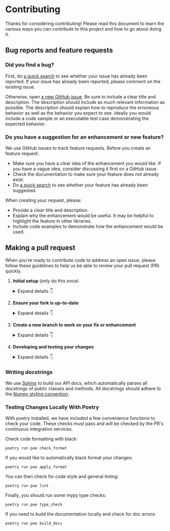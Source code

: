 # Contributing

Thanks for considering contributing! Please read this document to learn the various ways you can contribute to this project and how to go about doing it.

## Bug reports and feature requests

### Did you find a bug?

First, do [a quick search](https://github.com/py-why/pywhy-graphs/issues) to see whether your issue has already been reported.
If your issue has already been reported, please comment on the existing issue.

Otherwise, open [a new GitHub issue](https://github.com/py-why/pywhy-graphs/issues).  Be sure to include a clear title
and description.  The description should include as much relevant information as possible.  The description should
explain how to reproduce the erroneous behavior as well as the behavior you expect to see.  Ideally you would include a
code sample or an executable test case demonstrating the expected behavior.

### Do you have a suggestion for an enhancement or new feature?

We use GitHub issues to track feature requests. Before you create an feature request:

* Make sure you have a clear idea of the enhancement you would like. If you have a vague idea, consider discussing
it first on a GitHub issue.
* Check the documentation to make sure your feature does not already exist.
* Do [a quick search](https://github.com/py-why/pywhy-graphs/issues) to see whether your feature has already been suggested.

When creating your request, please:

* Provide a clear title and description.
* Explain why the enhancement would be useful. It may be helpful to highlight the feature in other libraries.
* Include code examples to demonstrate how the enhancement would be used.

## Making a pull request

When you're ready to contribute code to address an open issue, please follow these guidelines to help us be able to review your pull request (PR) quickly.

1. **Initial setup** (only do this once)

    <details><summary>Expand details 👇</summary><br/>

    If you haven't already done so, please [fork](https://help.github.com/en/enterprise/2.13/user/articles/fork-a-repo) this repository on GitHub.

    Then clone your fork locally with

        git clone https://github.com/USERNAME/pywhy-graphs.git

    or 

        git clone git@github.com:USERNAME/pywhy-graphs.git

    At this point the local clone of your fork only knows that it came from *your* repo, github.com/USERNAME/pywhy-graphs.git, but doesn't know anything the *main* repo, [https://github.com/py-why/pywhy-graphs.git](https://github.com/py-why/pywhy-graphs). You can see this by running

        # Note you should be in the "pywhy-graphs" directory. If you're not
        # run "cd ./pywhy-graphs" to change directory into the repo
        git remote -v

    which will output something like this:

        origin https://github.com/USERNAME/pywhy-graphs.git (fetch)
        origin https://github.com/USERNAME/pywhy-graphs.git (push)

    This means that your local clone can only track changes from your fork, but not from the main repo, and so you won't be able to keep your fork up-to-date with the main repo over time. Therefore you'll need to add another "remote" to your clone that points to [https://github.com/py-why/pywhy-graphs.git](https://github.com/py-why/pywhy-graphs). To do this, run the following:

        git remote add upstream https://github.com/py-why/pywhy-graphs.git

    Now if you do `git remote -v` again, you'll see

        origin https://github.com/USERNAME/pywhy-graphs.git (fetch)
        origin https://github.com/USERNAME/pywhy-graphs.git (push)
        upstream https://github.com/py-why/pywhy-graphs.git (fetch)
        upstream https://github.com/py-why/pywhy-graphs.git (push)

    Finally, you'll need to create a Python 3 virtual environment suitable for working on this project. There a number of tools out there that making working with virtual environments easier.
    The most direct way is with the [`venv` module](https://docs.python.org/3.7/library/venv.html) in the standard library, but if you're new to Python or you don't already have a recent Python 3 version installed on your machine,
    we recommend [Miniconda](https://docs.conda.io/en/latest/miniconda.html).

    On Mac, for example, you can install Miniconda with [Homebrew](https://brew.sh/):

        brew install miniconda

    Then you can create and activate a new Python environment by running:

        conda create -n pywhy-graphs python=3.9
        conda activate pywhy-graphs

    Once your virtual environment is activated, you can install your local clone in "editable mode" with

        pip install -U pip setuptools wheel
        pip install -e .[dev]

    The "editable mode" comes from the `-e` argument to `pip`, and essential just creates a symbolic link from the site-packages directory of your virtual environment to the source code in your local clone. That way any changes you make will be immediately reflected in your virtual environment.

    </details>

2. **Ensure your fork is up-to-date**

    <details><summary>Expand details 👇</summary><br/>

    Once you've added an "upstream" remote pointing to [https://github.com/allenai/python-package-temlate.git](https://github.com/py-why/pywhy-graphs), keeping your fork up-to-date is easy:

        git checkout main  # if not already on main
        git pull --rebase upstream main
        git push

    </details>

3. **Create a new branch to work on your fix or enhancement**

    <details><summary>Expand details 👇</summary><br/>

    Committing directly to the main branch of your fork is not recommended. It will be easier to keep your fork clean if you work on a separate branch for each contribution you intend to make.

    You can create a new branch with

        # replace BRANCH with whatever name you want to give it
        git checkout -b BRANCH
        git push -u origin BRANCH

    </details>

4. **Developing and testing your changes**

    <details><summary>Expand details 👇</summary><br/>

    Our continuous integration (CI) testing runs [a number of checks](https://github.com/py-why/pywhy-graphs/actions) for each pull request on [GitHub Actions](https://github.com/features/actions). You can run most of these tests locally, which is something you should do *before* opening a PR to help speed up the review process and make it easier for us. Please see our [development guide](https://github.com/py-why/pywhy-graphs/blob/main/DEVELOPING.md) for a comprehensive overview of useful commands leveraging [poetry](https://python-poetry.org). This will cover aspects of code style checking, unit testing, integration testing, and building the documentation. We try to make it as easy as possible with copy/paste commands leveraging poetry which will guide your development process!

    And finally, please update the [CHANGELOG](https://github.com/py-why/pywhy-graphs/docs/whats_new.rst) with notes on your contribution in the "Unreleased" section at the top.

    After all of the above checks have passed, you can now open [a new GitHub pull request](https://github.com/py-why/pywhy-graphs/pulls).
    Make sure you have a clear description of the problem and the solution, and include a link to relevant issues.

    We look forward to reviewing your PR!

    </details>

### Writing docstrings

We use [Sphinx](https://www.sphinx-doc.org/en/master/index.html) to build our API docs, which automatically parses all docstrings
of public classes and methods. All docstrings should adhere to the [Numpy styling convention](https://www.sphinx-doc.org/en/master/usage/extensions/example_numpy.html).

### Testing Changes Locally With Poetry

With poetry installed, we have included a few convenience functions to check your code. These checks must pass and will be checked by the PR's continuous integration services.

Check code formatting with black:

    poetry run poe check_format

If you would like to automatically black format your changes:

    poetry run poe apply_format

You can then check for code style and general linting:

    poetry run poe lint

Finally, you should run some mypy type checks:

    poetry run poe type_check

If you need to build the documentation locally and check for doc errors:

    poetry run poe build_docs
